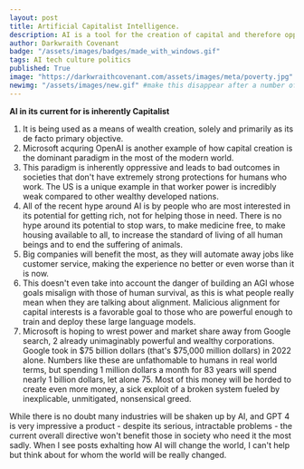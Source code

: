 ```yaml
---
layout: post
title: Artificial Capitalist Intelligence.
description: AI is a tool for the creation of capital and therefore oppressive.
author: Darkwraith Covenant
badge: "/assets/images/badges/made_with_windows.gif"
tags: AI tech culture politics
published: True
image: "https://darkwraithcovenant.com/assets/images/meta/poverty.jpg"
newimg: "/assets/images/new.gif" #make this disappear after a number of days with conditionals  
---
```

**AI in its current for is inherently Capitalist**
1. It is being used as a means of wealth creation, solely and primarily as its de facto primary objective.
2. Microsoft acquring OpenAI is another example of how capital creation is the dominant paradigm in the most of the modern world.
3. This paradigm is inherently oppressive and leads to bad outcomes in societies that don't have extremely strong protections for humans who work. The US is a unique example in that worker power is incredibly weak compared to other wealthy developed nations.
4. All of the recent hype around AI is by people who are most interested in its potential for getting rich, not for helping those in need. There is no hype around its potential to stop wars, to make medicine free, to make housing available to all, to increase the standard of living of all human beings and to end the suffering of animals. 
5. Big companies will benefit the most, as they will automate away jobs like customer service, making the experience no better or even worse than it is now.
6. This doesn't even take into account the danger of building an AGI whose goals misalign with those of human survival, as this is what people really mean when they are talking about alignment. Malicious alignment for capital interests is a favorable goal to those who are powerful enough to train and deploy these large language models. 
7. Microsoft is hoping to wrest power and market share away from Google search, 2 already unimaginably powerful and wealthy corporations. Google took in $75 billion dollars (that's $75,000 million dollars) in 2022 alone. Numbers like these are unfathomable to humans in real world terms, but spending 1 million dollars a month for 83 years will spend nearly 1 billion dollars, let alone 75. Most of this money will be horded to create even more money, a sick exploit of a broken system fueled by inexplicable, unmitigated, nonsensical greed.
<!-- excerpt-end -->

While there is no doubt many industries will be shaken up by AI, and GPT 4 is very impressive a product - despite its serious, intractable problems - the current overall directive won't benefit those in society who need it the most sadly. When I see posts exhalting how AI will change the world, I can't help but think about for whom the world will be really changed. 

